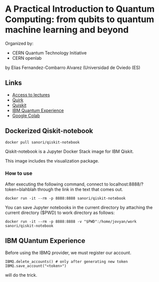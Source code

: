 # A Practical Introduction to Quantum Computing: from qubits to quantum machine learning and beyond

Organized by:

- CERN Quantum Technology Initiative
- CERN openlab

by Elias Fernandez-Combarro Alvarez (Universidad de Oviedo (ES)

## Links

- [Access to lectures](https://indico.cern.ch/event/970903/)
- [Quirk](https://algassert.com/quirk)
- [Quiskit](https://qiskit.org/)
- [IBM Quantum Experience](https://quantum-computing.ibm.com/)
- [Google Colab](https://colab.research.google.com/)

## Dockerized Qiskit-notebook

    docker pull sanori/qiskit-notebook

Qiskit-notebook is a Jupyter Docker Stack image for IBM Qiskit.

This image includes the visualization package.

### How to use

After executing the following command, connect to localhost:8888/?token=blahblah through the link in the text that comes out.

    docker run -it --rm -p 8888:8888 sanori/qiskit-notebook

You can save Jupyter notebooks in the current directory by attaching the current directory ($PWD) to work directory as follows:

    docker run -it --rm -p 8888:8888 -v "$PWD":/home/jovyan/work sanori/qiskit-notebook

## IBM QUantum Experience

Before using the IBMQ provider, we must register our account.

    IBMQ.delete_accounts() # only after generating new token
    IBMQ.save_account("<token>")

will do the trick.
